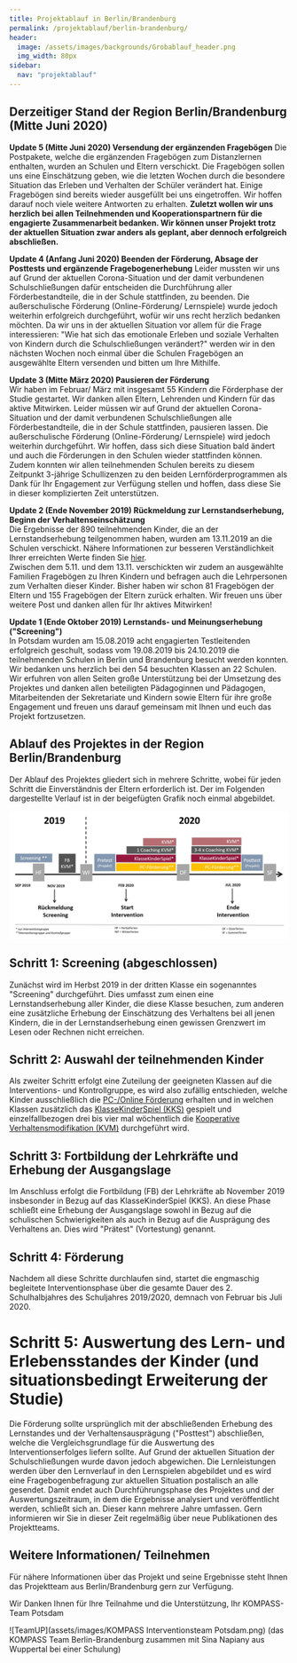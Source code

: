 ```yaml
---
title: Projektablauf in Berlin/Brandenburg
permalink: /projektablauf/berlin-brandenburg/
header:
  image: /assets/images/backgrounds/Grobablauf_header.png
  img_width: 80px
sidebar:
  nav: "projektablauf"
---
```

## Derzeitiger Stand der Region Berlin/Brandenburg (Mitte Juni 2020)
**Update 5 (Mitte Juni 2020) Versendung der ergänzenden Fragebögen**
Die Postpakete, welche die ergänzenden Fragebögen zum Distanzlernen enthalten, wurden an Schulen und Eltern verschickt. Die Fragebögen sollen uns eine Einschätzung geben, wie die letzten Wochen durch die besondere Situation das Erleben und Verhalten der Schüler verändert hat.
Einige Fragebögen sind bereits wieder ausgefüllt bei uns eingetroffen. Wir hoffen darauf noch viele weitere Antworten zu erhalten.
**Zuletzt wollen wir uns herzlich bei allen Teilnehmenden und Kooperationspartnern für die engagierte Zusammenarbeit bedanken. Wir können unser Projekt trotz der aktuellen Situation zwar anders als geplant, aber dennoch erfolgreich abschließen.**

**Update 4 (Anfang Juni 2020) Beenden der Förderung, Absage der Posttests und ergänzende Fragebogenerhebung**
Leider mussten wir uns auf Grund der aktuellen Corona-Situation und der damit verbundenen Schulschließungen dafür entscheiden die Durchführung aller Förderbestandteile, die in der Schule stattfinden, zu beenden. Die außerschulische Förderung (Online-Förderung/ Lernspiele) wurde jedoch weiterhin erfolgreich durchgeführt, wofür wir uns recht herzlich bedanken möchten.
Da wir uns in der aktuellen Situation vor allem für die Frage interessieren: "Wie hat sich das emotionale Erleben und soziale Verhalten von Kindern durch die Schulschließungen verändert?" werden wir in den nächsten Wochen noch einmal über die Schulen Fragebögen an ausgewählte Eltern versenden und bitten um Ihre Mithilfe.

**Update 3 (Mitte März 2020) Pausieren der Förderung**  
Wir haben im Februar/ März mit insgesamt 55 Kindern die Förderphase der Studie gestartet. Wir danken allen Eltern, Lehrenden und Kindern für das aktive Mitwirken. Leider müssen wir auf Grund der aktuellen Corona-Situation und der damit verbundenen Schulschließungen alle Förderbestandteile, die in der Schule stattfinden, pausieren lassen.
Die außerschulische Förderung (Online-Förderung/ Lernspiele) wird jedoch weiterhin durchgeführt.
Wir hoffen, dass sich diese Situation bald ändert und auch die Förderungen in den Schulen wieder stattfinden können.
Zudem konnten wir allen teilnehmenden Schulen bereits zu diesem Zeitpunkt 3-jährige Schullizenzen zu den beiden Lernförderprogrammen als Dank für Ihr Engagement zur Verfügung stellen und hoffen, dass diese Sie in dieser komplizierten Zeit unterstützen.

**Update 2 (Ende November 2019) Rückmeldung zur Lernstandserhebung, Beginn der Verhaltenseinschätzung**  
Die Ergebnisse der 890 teilnehmenden Kinder, die an der Lernstandserhebung teilgenommen haben, wurden am 13.11.2019 an die Schulen verschickt. Nähere Informationen zur besseren Verständlichkeit Ihrer erreichten Werte finden Sie [hier](http://www.kompass-forschung.de/projektablauf/screening/).  
Zwischen dem 5.11. und dem 13.11. verschickten wir zudem an ausgewählte Familien Fragebögen zu Ihren Kindern und befragen auch die Lehrpersonen zum Verhalten dieser Kinder. Bisher haben wir schon 81 Fragebögen der Eltern und 155 Fragebögen der Eltern zurück erhalten. Wir freuen uns über weitere Post und danken allen für Ihr aktives Mitwirken!


**Update 1 (Ende Oktober 2019) Lernstands- und Meinungserhebung ("Screening")**  
In Potsdam wurden am 15.08.2019 acht engagierten Testleitenden erfolgreich geschult, sodass vom 19.08.2019 bis 24.10.2019 die teilnehmenden Schulen in Berlin und Brandenburg besucht werden konnten. Wir bedanken uns herzlich bei den 54 besuchten Klassen an 22 Schulen. Wir erfuhren von allen Seiten große Unterstützung bei der Umsetzung des Projektes und danken allen beteiligten Pädagoginnen und Pädagogen, Mitarbeitenden der Sekretariate und Kindern sowie Eltern für ihre große Engagement und freuen uns darauf gemeinsam mit Ihnen und euch das Projekt fortzusetzen. 

## Ablauf des Projektes in der Region Berlin/Brandenburg
Der Ablauf des Projektes gliedert sich in mehrere Schritte, wobei für jeden Schritt die Einverständnis der Eltern erforderlich ist.
Der im Folgenden dargestellte Verlauf ist in der beigefügten Grafik noch einmal abgebildet.

![AblaufUP](/assets/images/AblaufUP.jpg) 
## Schritt 1: Screening (abgeschlossen)
Zunächst wird im Herbst 2019 in der dritten Klasse ein sogenanntes "Screening" durchgeführt. Dies umfasst zum einen eine Lernstandserhebung aller Kinder, die diese Klasse besuchen, zum anderen eine zusätzliche Erhebung der Einschätzung des Verhaltens bei all jenen Kindern, die in der Lernstandserhebung einen gewissen Grenzwert im Lesen oder Rechnen nicht erreichen.

## Schritt 2: Auswahl der teilnehmenden Kinder
Als zweiter Schritt erfolgt eine Zuteilung der geeigneten Klassen auf die Interventions- und Kontrollgruppe, es wird also zufällig entschieden, welche Kinder ausschließlich die [PC-/Online Förderung](http://www.kompass-forschung.de/ueber-die-studie/interventionen/#ii-pc--online-gest%C3%BCtzte-f%C3%B6rderung-der-schulischen-schwierigkeiten) erhalten und in welchen Klassen zusätzlich das [KlasseKinderSpiel (KKS)](http://www.kompass-forschung.de/ueber-die-studie/interventionen/) gespielt und einzelfallbezogen drei bis vier mal wöchentlich die [Kooperative Verhaltensmodifikation (KVM)](http://www.kompass-forschung.de/ueber-die-studie/interventionen/) durchgeführt wird.

## Schritt 3: Fortbildung der Lehrkräfte und Erhebung der Ausgangslage
Im Anschluss erfolgt die Fortbildung (FB) der Lehrkräfte ab November 2019 insbesonder in Bezug auf das KlasseKinderSpiel (KKS). An diese Phase schließt eine Erhebung der Ausgangslage sowohl in Bezug auf die schulischen Schwierigkeiten als auch in Bezug auf die Ausprägung des Verhaltens an. Dies wird "Prätest" (Vortestung) genannt.

## Schritt 4: Förderung
Nachdem all diese Schritte durchlaufen sind, startet die engmaschig begleitete Interventionsphase über die gesamte Dauer des 2. Schulhalbjahres des Schuljahres 2019/2020, demnach von Februar bis Juli 2020. 

# Schritt 5: Auswertung des Lern- und Erlebensstandes der Kinder (und situationsbedingt Erweiterung der Studie)
Die Förderung sollte ursprünglich mit der abschließenden Erhebung des Lernstandes und der Verhaltensausprägung ("Posttest") abschließen, welche die Vergleichsgrundlage für die Auswertung des Interventionserfolges liefern sollte.
Auf Grund der aktuellen Situation der Schulschließungen wurde davon jedoch abgewichen. Die Lernleistungen werden über den Lernverlauf in den Lernspielen abgebildet und es wird eine Fragebogenbefragung zur aktuellen Situation postalisch an alle gesendet.
Damit endet auch Durchführungsphase des Projektes und der Auswertungszeitraum, in dem die Ergebnisse analysiert und veröffentlicht werden, schließt sich an. Dieser kann mehrere Jahre umfassen. Gern informieren wir Sie in dieser Zeit regelmäßig über neue Publikationen des Projektteams.

## Weitere Informationen/ Teilnehmen
Für nähere Informationen über das Projekt und seine Ergebnisse steht Ihnen das Projektteam aus Berlin/Brandenburg gern zur Verfügung.

Wir Danken Ihnen für Ihre Teilnahme und die Unterstützung,
Ihr KOMPASS-Team Potsdam

![TeamUP](assets/images/KOMPASS Interventionsteam Potsdam.png)
(das KOMPASS Team Berlin-Brandenburg zusammen mit Sina Napiany aus Wuppertal bei einer Schulung)
